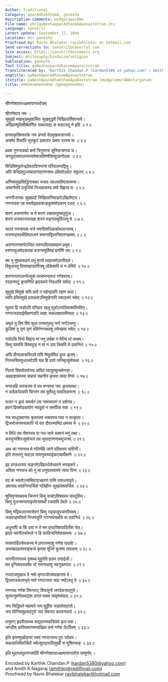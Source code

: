 ```yaml
---
Author: Traditional
Category: aparAdhakShamA, ganesha
Description-comments: mudgalapurANe
File name: shrIgaNeshaaparAdhaxamApanastotram.itx
Language: Sanskrit
Latest update: September 17, 2004
Location: doc_ganesha
Proofread by: Ravin Bhalekar ravibhalekar at hotmail.com
Send corrections to: Sanskrit@cheerful.com
Site access: https://sanskritdocuments.org
Subject: philosophy/hinduism/religion
Sublocation: ganesha
Text title: gaNeshaaparAdhaxamApanastotram
Transliterated by: 'Karthik Chandan.P (kardan5380 at yahoo.com) : Amith K Nagaraj)'
engtitle: gaNeshAparAdhaxamApanastotram
itxtitle: gaNeshAparAdhakShamApaNastotram (mudgalamurANAntargatam)
title: गणेशापराधक्षमापणस्तोत्रम् (मुद्गलमुराणान्तर्गतम्)

---
```

  
 श्रीगणेशापराधक्षमापणस्तोत्रम्   
  
श्रीगणेशाय नमः ।  
सुमुखो मखभुङ्मुखार्चितः सुखवृद्ध्यै निखिलार्तिशान्तये।  
अखिलश्रुतिशीर्षवर्णितः सकलाद्यः स सदाऽस्तु मे हृदि ॥ १॥  
  
प्रणवाकृतिमस्तके नयः प्रणवो वेदमुखावसानयोः।  
अयमेव विभाति सुस्फुटं ह्यवतारः प्रथमः परस्य सः ॥ २॥  
  
प्रथमं गुणनायको बभौ त्रिगुणानां सुनियन्त्रणाय यः।  
जगदुद्भवपालनात्ययेष्वजविष्ण्वीशसुरप्रणोदकः ॥ ३॥  
  
विधिविष्णुहरेन्द्रदेवतादिगणानां परिपालनाद्विभुः।  
अपि चेन्द्रियपुञ्जचालनाद्गणनाथः प्रथितोऽर्थतः स्फुटम् ॥ ४॥  
  
अणिमामुखसिद्धिनायका भजतः साधयतीष्टकामनाः।  
अपवर्गमपि प्रभुर्धियो निजदासस्य तमो विहृत्य यः ॥ ५॥  
  
जननीजनकः सुखप्रदो निखिलानिष्टहरोऽखिलेष्टदः।  
गणनायक एव मामवेद्रदपाशाङ्कुशमोदकान् दधत् ॥ ६॥  
  
शरणं करुणार्णवः स मे शरणं रक्ततनुश्चतुर्भुजः।  
शरणं भजकान्तरायहा शरणं मङ्गलमूर्तिरस्तु मे ॥ ७॥  
  
सततं गणनायकं भजे नवनीताधिककोमलान्तरम्।  
भजनाद्भवभीतिभञ्जनं स्मरणाद्विघ्ननिवारणक्षमम् ॥ ८॥  
  
अरुणारुणवर्णराजितं तरुणादित्यसमप्रभं प्रभुम्।  
वरुणायुधमोदकावहं करुणामूर्तिमहं प्रणौमि तम् ॥ ९॥  
  
क्व नु मूषकवाहनं प्रभुं मृगये त्वज्ञतमोऽवनीतले।  
विबुधास्तु पितामहादयस्त्रिषु लोकेष्वपि यं न लेभिरे ॥ १०॥  
  
शरणागतपालनोत्सुकं परमानन्दमजं गणेश्वरम्।  
वरदानपटुं कृपानिधिं हृदयाब्जे निदधामि सर्वदा ॥ ११॥  
  
सुमुखे विमुखे सति प्रभौ न महेन्द्रादपि रक्षणं कदा।  
त्वयि हस्तिमुखे प्रसन्नताऽभिमुखेनापि यमाद्भयं भवेत् ॥ १२॥  
  
सुतरां हि जडोऽपि पण्डितः खलु मूकोऽप्यतिवाक्पतिर्भवेत्।  
गणराजदयार्द्रवीक्षणादपि चाज्ञः सकलज्ञातामियात् ॥ १३॥  
  
अमृतं तु विषं विषं सुधा परमाणुस्तु नगो नगोऽप्यणुः।  
कुलिशं तु तृणं तृणं पविर्गणनाथाशु तवेच्छया भवेत् ॥ १४॥  
  
गतोऽसि विभो विहाय मां ननु सर्वज्ञ न वेत्सि मां कथम्।  
किमु पश्यसि विश्वदृङ् न मां न दया किमपि ते दयानिधे ॥ १५॥  
  
अयि दीनदयासरित्पते मयि नैष्ठुर्यमिदं कुतः कृतम्।  
निजभक्तिसुधालवोऽपि यन्न हि दत्तो जनिमृत्युमोचकः ॥ १६॥  
  
नितरां विषयोपभोगतः क्षपितं त्वायुरमूल्यमेनसा।  
अहहाज्ञतमस्य साहसं सहनीयं कृपया त्वया विभो ॥ १७॥  
  
भगवन्नहि तारकस्य ते वत मन्त्रस्य जपः कृतस्तथा।  
न कदैकधियापि चिन्तनं तव मूर्तेस्तु मयातिपाप्मना ॥ १८॥  
  
भजनं न कृतं समर्चनं तव नामस्मरणं न दर्शनम्।  
हवनं प्रियमोदकार्पणं नवदूर्वा न समर्पिता मया ॥ १९॥  
  
नच साधुसमागमः कृतस्तव भक्ताश्च मया न सत्कृताः।  
द्विजभोजनमप्यकारि नो वत दौरात्म्यमिदं क्षमस्व मे ॥ २०॥  
  
न विधिं तव सेवनस्य वा नच जाने स्तवनं मनुं तथा।  
करयुग्मशिरःसुयोजनं तव भूयाद्गणनाथपूजनम् ॥ २१॥  
  
अथ का गणनाथ मे गतिर्नहि जाने पतितस्य भाविनी।  
इति तप्ततनुं सदाऽव मामनुकम्पार्द्रकटाक्षवीक्षणैः ॥ २२॥  
  
इह दण्डधरस्य सङ्गमेऽखिलधैर्यच्यवने भयङ्करे।  
अविता गणराज को नु मां तनुपातावसरे त्वया विना ॥ २३॥  
  
वद कं भवतोऽन्यमिष्टदाच्छरणं यामि दयाधनादृते।  
अवनाय भवाग्निभर्जितो गतिहीनः सुखलेशवर्जितः ॥ २४॥  
  
श्रुतिमृग्यपथस्य चिन्तनं किमु वाचोऽविषयस्य संस्तुतिम्।  
किमु पूजनमप्यनाकृतेरसमर्थो रचयामि देवते ॥ २५॥  
  
किमु मद्विकलात्स्वसेवनं किमु रङ्कादुपचारवैभवम्।  
जडवाङ्मतितो निजस्तुतिं गणनाथेच्छसि वा दयानिधे ॥ २६॥  
  
अधुनापि च किं दया न ते मम पापातिशयादितीश चेत्।  
हृदये नवनीतकोमले न हि काठिन्यनिवेशसम्भवः ॥ २७॥  
  
व्यसनार्दितसेवकस्य मे प्रणतस्याशु गणेश पादयोः।  
अभयप्रदहस्तपङ्कजं कृपया मूर्ध्नि कुरुष्व तावकम् ॥ २८॥  
  
जननीतनयस्य दृक्पथं मुहुरेति प्रसभं दयार्द्रधीः।  
मम दृग्विषयस्तथैव भो गणनाथाशु भवनुकम्पया ॥ २९॥  
  
गजराजमुखाय ते नमो मृगराजोत्तमवाहनाय ते।  
द्विजराजकलाभृते नमो गणराजाय सदा नमोऽस्तु ते ॥ ३०॥  
  
गणनाथ गणेश विघ्नराट् शिवसूनो जगदेकसद्गुरो।  
सुरमानुषगीतमद्यशः प्रणतं मामव संसृतेर्भयात् ॥ ३१॥  
  
जय सिद्धिपते महामते जय बुद्धीश जडार्तसद्गते।  
जय योगिसमूहसद्गुरो जय सेवारत कल्पनातरो ॥ ३२॥  
  
तनुवाग् हृदयैरसच्च सद्यदनस्थात्रितये कृतं मया।  
जगदीश करिष्यमाणमप्यखिलं कर्म गणेश तेऽर्पितम् ॥ ३३॥  
  
इति कृष्णमुखोद्गतं स्तवं गणराजस्य पुरः पठेन्नरः।  
सकलाधिविवर्जितो भवेत्सुतदारादिसुखी स मुक्तिभाक् ॥ ३४॥  
  
इति मुद्गलपुराणन्तर्वर्ति श्रीगणेशापराधक्षमापणस्तोत्रं सम्पूर्णम् ।  
  
Encoded by Karthik Chandan.P (kardan5380@yahoo.com)  
and Amith K Nagaraj (amithkn@rediffmail.com)  
Proofread by Ravin Bhalekar ravibhalekar@hotmail.com  
  

